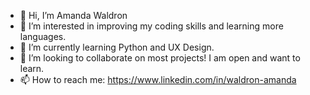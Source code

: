 - 👋 Hi, I’m Amanda Waldron
- 👀 I’m interested in improving my coding skills and learning more languages.
- 🌱 I’m currently learning Python and UX Design.
- 💞️ I’m looking to collaborate on most projects! I am open and want to learn.
- 📫 How to reach me: https://www.linkedin.com/in/waldron-amanda

<!---
Amanda8101/Amanda8101 is a ✨ special ✨ repository because its `README.md` (this file) appears on your GitHub profile.
You can click the Preview link to take a look at your changes.
--->
